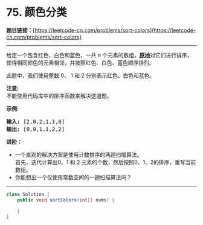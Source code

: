 # 75. 颜色分类

**题目链接：**[https://leetcode-cn.com/problems/sort-colors](https://leetcode-cn.com/problems/sort-colors)

---

<div class="content__1Y2H">
 <div class="notranslate">
  <p>给定一个包含红色、白色和蓝色，一共&nbsp;<em>n </em>个元素的数组，<strong><a href="https://baike.baidu.com/item/%E5%8E%9F%E5%9C%B0%E7%AE%97%E6%B3%95">原地</a></strong>对它们进行排序，使得相同颜色的元素相邻，并按照红色、白色、蓝色顺序排列。</p> 
  <p>此题中，我们使用整数 0、&nbsp;1 和 2 分别表示红色、白色和蓝色。</p> 
  <p><strong>注意:</strong><br> 不能使用代码库中的排序函数来解决这道题。</p> 
  <p><strong>示例:</strong></p> 
  <pre class="language-text"><strong>输入:</strong> [2,0,2,1,1,0]
<strong>输出:</strong> [0,0,1,1,2,2]</pre> 
  <p><strong>进阶：</strong></p> 
  <ul> 
   <li>一个直观的解决方案是使用计数排序的两趟扫描算法。<br> 首先，迭代计算出0、1 和 2 元素的个数，然后按照0、1、2的排序，重写当前数组。</li> 
   <li>你能想出一个仅使用常数空间的一趟扫描算法吗？</li> 
  </ul> 
 </div>
</div>

---

```java
class Solution {
    public void sortColors(int[] nums) {
        
    }
}
```